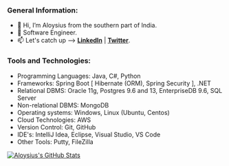 ### General Information:

- :wave: Hi, I’m Aloysius from the southern part of India.
- :briefcase: Software Engineer.
- :mailbox: Let's catch up --> [**LinkedIn**](https://www.linkedin.com/in/aloysius-vidhun-mon) | [**Twitter**](https://twitter.com/aloysius_05).


### Tools and Technologies:

- Programming Languages: Java, C#, Python
- Frameworks: Spring Boot [ Hibernate (ORM), Spring Security ], .NET
- Relational DBMS: Oracle 11g, Postgres 9.6 and 13, EnterpriseDB 9.6, SQL Server
- Non-relational DBMS: MongoDB
- Operating systems: Windows, Linux (Ubuntu, Centos)
- Cloud Technologies: AWS
- Version Control: Git, GitHub
- IDE's: IntelliJ Idea, Eclipse, Visual Studio, VS Code 
- Other Tools: Putty, FileZilla

[![Aloysius's GitHub Stats](https://github-readme-stats.vercel.app/api?username=Trojan0101&hide=contribs,prs&show_icons=true&theme=tokyonight)](https://github.com/Trojan0101)

<!---
Trojan0101/Trojan0101 is a ✨ special ✨ repository because its `README.md` (this file) appears on your GitHub profile.
You can click the Preview link to take a look at your changes.
--->
